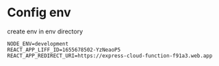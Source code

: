 # Config env

create env in env directory
```
NODE_ENV=development
REACT_APP_LIFF_ID=1655678502-YzNeaoP5
REACT_APP_REDIRECT_URI=https://express-cloud-function-f91a3.web.app
```
